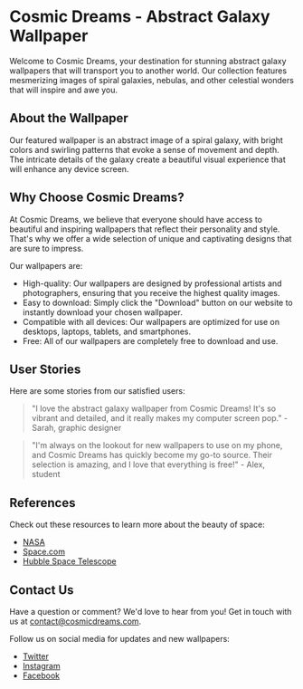 <!--
Write me content for website with wallpaper which alt text is:

"An abstract image of a spiral galaxy, with bright colors and swirling patterns that evoke a sense of movement and depth."

The name/title of the page should not be 1:1 copy of the alt text but rather a real content of the website which is using this wallpaper.

- Use markdown format 
- Start with the heading
- The content should look like a real website 
- Include real sections like references, contact, user stories, etc. use things relevant to the page purpose.
- Feel free to use structure like headings, bullets, numbering, blockquotes, paragraphs, horizontal lines, etc.
- You can use formatting like bold or _italic_
- You can include UTF-8 emojis
- Links should be only #hash anchors (and you can refer to the document itself)
- Do not include images
-->

<!--font:Poppins.-->

# Cosmic Dreams - Abstract Galaxy Wallpaper

Welcome to Cosmic Dreams, your destination for stunning abstract galaxy wallpapers that will transport you to another world. Our collection features mesmerizing images of spiral galaxies, nebulas, and other celestial wonders that will inspire and awe you.

## About the Wallpaper

Our featured wallpaper is an abstract image of a spiral galaxy, with bright colors and swirling patterns that evoke a sense of movement and depth. The intricate details of the galaxy create a beautiful visual experience that will enhance any device screen.

## Why Choose Cosmic Dreams?

At Cosmic Dreams, we believe that everyone should have access to beautiful and inspiring wallpapers that reflect their personality and style. That's why we offer a wide selection of unique and captivating designs that are sure to impress.

Our wallpapers are:

- High-quality: Our wallpapers are designed by professional artists and photographers, ensuring that you receive the highest quality images.
- Easy to download: Simply click the "Download" button on our website to instantly download your chosen wallpaper.
- Compatible with all devices: Our wallpapers are optimized for use on desktops, laptops, tablets, and smartphones.
- Free: All of our wallpapers are completely free to download and use.

## User Stories

Here are some stories from our satisfied users:

> "I love the abstract galaxy wallpaper from Cosmic Dreams! It's so vibrant and detailed, and it really makes my computer screen pop." - Sarah, graphic designer

> "I'm always on the lookout for new wallpapers to use on my phone, and Cosmic Dreams has quickly become my go-to source. Their selection is amazing, and I love that everything is free!" - Alex, student

## References

Check out these resources to learn more about the beauty of space:

- [NASA](https://www.nasa.gov/)
- [Space.com](https://www.space.com/)
- [Hubble Space Telescope](https://www.spacetelescope.org/)

## Contact Us

Have a question or comment? We'd love to hear from you! Get in touch with us at [contact@cosmicdreams.com](mailto:contact@cosmicdreams.com).

Follow us on social media for updates and new wallpapers:

- [Twitter](https://twitter.com/cosmicdreams)
- [Instagram](https://www.instagram.com/cosmicdreams/)
- [Facebook](https://www.facebook.com/cosmicdreams/)
